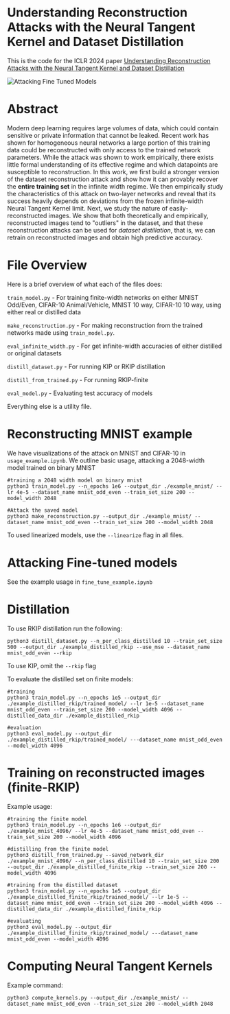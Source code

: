 # Understanding Reconstruction Attacks with the Neural Tangent Kernel and Dataset Distillation

This is the code for the ICLR 2024 paper [Understanding Reconstruction Attacks with the Neural Tangent Kernel and Dataset Distillation](https://openreview.net/forum?id=VoLDkQ6yR3)

![Attacking Fine Tuned Models](https://github.com/yolky/understanding_reconstruction/blob/main/fine_tune.png?raw=true)


# Abstract
Modern deep learning requires large volumes of data, which could contain sensitive or private information that cannot be leaked. Recent work has shown for homogeneous neural networks a large portion of this training data could be reconstructed with only access to the trained network parameters. While the attack was shown to work empirically, there exists little formal understanding of its effective regime and which datapoints are susceptible to reconstruction. In this work, we first build a stronger version of the dataset reconstruction attack and show how it can provably recover the **entire training set** in the infinite width regime. We then empirically study the characteristics of this attack on two-layer networks and reveal that its success heavily depends on deviations from the frozen infinite-width Neural Tangent Kernel limit. Next, we study the nature of easily-reconstructed images. We show that both theoretically and empirically, reconstructed images tend to "outliers" in the dataset, and that these reconstruction attacks can be used for *dataset distillation*, that is, we can retrain on reconstructed images and obtain high predictive accuracy.

# File Overview

Here is a brief overview of what each of the files does:

`train_model.py` - For training finite-width networks on either MNIST Odd/Even, CIFAR-10 Animal/Vehicle, MNIST 10 way, CIFAR-10 10 way, using either real or distilled data

`make_reconstruction.py` - For making reconstruction from the trained networks made using `train_model.py`.

`eval_infinite_width.py` - For get infinite-width accuracies of either distilled or original datasets

`distill_dataset.py` - For running KIP or RKIP distillation

`distill_from_trained.py` - For running RKIP-finite

`eval_model.py` - Evaluating test accuracy of models

Everything else is a utility file.

# Reconstructing MNIST example

We have visualizations of the attack on MNIST and CIFAR-10 in `usage_example.ipynb`. We outline basic usage, attacking a 2048-width model trained on binary MNIST
```
#training a 2048 width model on binary mnist
python3 train_model.py --n_epochs 1e6 --output_dir ./example_mnist/ --lr 4e-5 --dataset_name mnist_odd_even --train_set_size 200 --model_width 2048

#Attack the saved model
python3 make_reconstruction.py --output_dir ./example_mnist/ --dataset_name mnist_odd_even --train_set_size 200 --model_width 2048
```

To used linearized models, use the `--linearize` flag in all files.

# Attacking Fine-tuned models

See the example usage in `fine_tune_example.ipynb`

# Distillation

To use RKIP distillation run the following:

```
python3 distill_dataset.py --n_per_class_distilled 10 --train_set_size 500 --output_dir ./example_distilled_rkip --use_mse --dataset_name mnist_odd_even --rkip
```
To use KIP, omit the `--rkip` flag

To evaluate the distilled set on finite models:

```
#training
python3 train_model.py --n_epochs 1e5 --output_dir ./example_distilled_rkip/trained_model/ --lr 1e-5 --dataset_name mnist_odd_even --train_set_size 200 --model_width 4096 --distilled_data_dir ./example_distilled_rkip

#evaluation
python3 eval_model.py --output_dir ./example_distilled_rkip/trained_model/ ---dataset_name mnist_odd_even --model_width 4096
```

# Training on reconstructed images (finite-RKIP)

Example usage:
```
#training the finite model
python3 train_model.py --n_epochs 1e6 --output_dir ./example_mnist_4096/ --lr 4e-5 --dataset_name mnist_odd_even --train_set_size 200 --model_width 4096

#distilling from the finite model
python3 distill_from_trained.py --saved_network_dir ./example_mnist_4096/ --n_per_class_distilled 10 --train_set_size 200 --output_dir ./example_distilled_finite_rkip --train_set_size 200 --model_width 4096

#training from the distilled dataset
python3 train_model.py --n_epochs 1e5 --output_dir ./example_distilled_finite_rkip/trained_model/ --lr 1e-5 --dataset_name mnist_odd_even --train_set_size 200 --model_width 4096 --distilled_data_dir ./example_distilled_finite_rkip

#evaluating
python3 eval_model.py --output_dir ./example_distilled_finite_rkip/trained_model/ ---dataset_name mnist_odd_even --model_width 4096
```

# Computing Neural Tangent Kernels
Example command:
```
python3 compute_kernels.py --output_dir ./example_mnist/ --dataset_name mnist_odd_even --train_set_size 200 --model_width 2048
```
